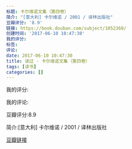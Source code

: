 ```yaml
---
标题: 卡尔维诺文集（第四卷）
简介: "[意大利] 卡尔维诺 / 2001 / 译林出版社"
豆瓣评分: '8.9'
链接: https://book.douban.com/subject/1052360/
创建时间: '2017-06-10 10:47:30'
我的评分:
标签:
评论:
date: 2017-06-10 10:47:30
title: 读过 - 卡尔维诺文集（第四卷）
tags: [读书]
categories: []
---
```


我的评分:

我的评论:

豆瓣评分:8.9

简介:[意大利] 卡尔维诺 / 2001 / 译林出版社

[豆瓣链接](https://book.douban.com/subject/1052360/)

